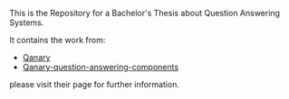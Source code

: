 This is the Repository for a Bachelor's Thesis about Question Answering Systems. 

It contains the work from: 

* [Qanary](https://github.com/WDAqua/Qanary/)
* [Qanary-question-answering-components](https://github.com/WDAqua/Qanary-question-answering-components)

please visit their page for further information.

